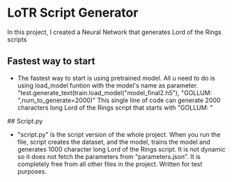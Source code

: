# LoTR Script Generator

In this project, I created a Neural Network that generates Lord of the Rings scripts

## Fastest way to start

- The fastest way to start is using pretrained model. All u need to do is using load_model funtion with the model's name as parameter.
"test.generate_text(train.load_model("model_final2.h5"), "GOLLUM: ",num_to_generate=2000)" 
This single line of code can generate 2000 characters long Lord of the Rings script that starts with "GOLLUM: "

## Script.py

- "script.py" is the script version of the whole project. When you run the file, script creates the dataset, and the model, trains the model and generates 1000 character long Lord of the Rings script. It is not dynamic so it does not fetch the parameters from "parameters.json". It is completely free from all other files in the project. Written for test purposes.